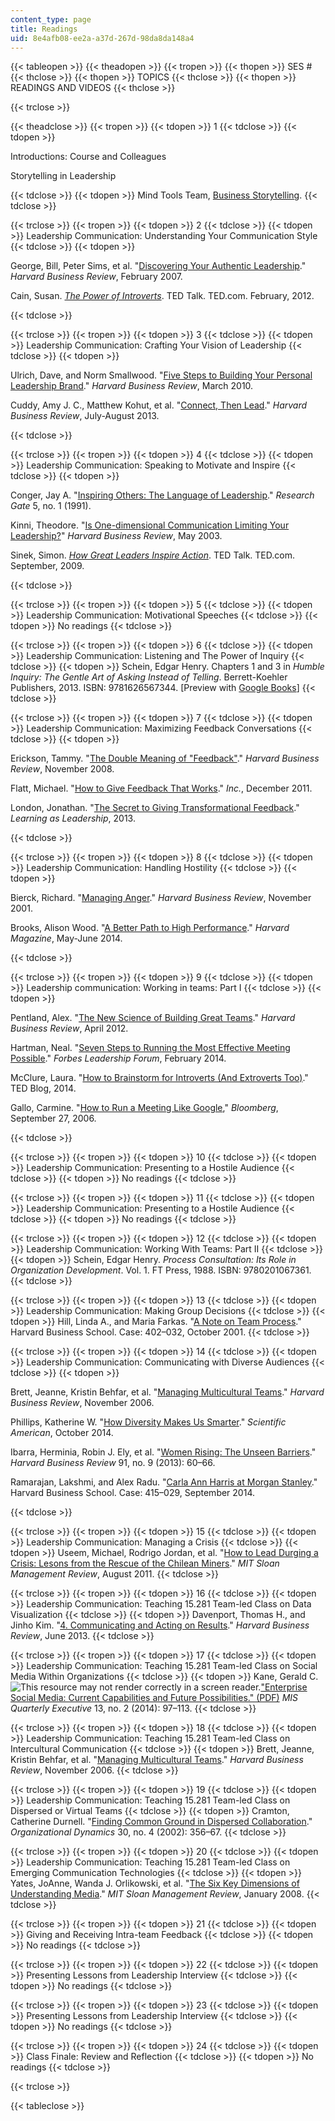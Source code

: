 ```yaml
---
content_type: page
title: Readings
uid: 8e4afb08-ee2a-a37d-267d-98da8da148a4
---
```


{{< tableopen >}}
{{< theadopen >}}
{{< tropen >}}
{{< thopen >}}
SES #
{{< thclose >}}
{{< thopen >}}
TOPICS
{{< thclose >}}
{{< thopen >}}
READINGS AND VIDEOS
{{< thclose >}}

{{< trclose >}}

{{< theadclose >}}
{{< tropen >}}
{{< tdopen >}}
1
{{< tdclose >}}
{{< tdopen >}}


Introductions: Course and Colleagues

Storytelling in Leadership


{{< tdclose >}}
{{< tdopen >}}
Mind Tools Team, [Business Storytelling](https://www.mindtools.com/pages/article/BusinessStoryTelling.htm).
{{< tdclose >}}

{{< trclose >}}
{{< tropen >}}
{{< tdopen >}}
2
{{< tdclose >}}
{{< tdopen >}}
Leadership Communication: Understanding Your Communication Style
{{< tdclose >}}
{{< tdopen >}}


George, Bill, Peter Sims, et al. "[Discovering Your Authentic Leadership](https://hbr.org/2007/02/discovering-your-authentic-leadership)." _Harvard Business Review_, February 2007.

Cain, Susan. [_The Power of Introverts_](https://www.ted.com/talks/susan_cain_the_power_of_introverts?language=en). TED Talk. TED.com. February, 2012.


{{< tdclose >}}

{{< trclose >}}
{{< tropen >}}
{{< tdopen >}}
3
{{< tdclose >}}
{{< tdopen >}}
Leadership Communication: Crafting Your Vision of Leadership
{{< tdclose >}}
{{< tdopen >}}


Ulrich, Dave, and Norm Smallwood. "[Five Steps to Building Your Personal Leadership Brand](https://hbr.org/product/five-steps-to-building-your-personal-leadership-brand/U0712A-PDF-ENG)." _Harvard Business Review_, March 2010.

Cuddy, Amy J. C., Matthew Kohut, et al. "[Connect, Then Lead](https://hbr.org/2013/07/connect-then-lead)." _Harvard Business Review_, July-August 2013.


{{< tdclose >}}

{{< trclose >}}
{{< tropen >}}
{{< tdopen >}}
4
{{< tdclose >}}
{{< tdopen >}}
Leadership Communication: Speaking to Motivate and Inspire
{{< tdclose >}}
{{< tdopen >}}


Conger, Jay A. "[Inspiring Others: The Language of Leadership](https://www.researchgate.net/publication/237118487_Inspiring_Others_The_Language_of_Leadership)." _Research Gate_ 5, no. 1 (1991).

Kinni, Theodore. "[Is One-dimensional Communication Limiting Your Leadership?](https://hbr.org/product/is-one-dimensional-communication-limiting-your-lea/an/C0305A-PDF-ENG?Ntt=one-dimensional%2520communication%2520limiting%2520your%2520leadership)" _Harvard Business Review_, May 2003.

Sinek, Simon. [_How Great Leaders Inspire Action_](https://www.ted.com/talks/simon_sinek_how_great_leaders_inspire_action?language=en). TED Talk. TED.com. September, 2009.


{{< tdclose >}}

{{< trclose >}}
{{< tropen >}}
{{< tdopen >}}
5
{{< tdclose >}}
{{< tdopen >}}
Leadership Communication: Motivational Speeches
{{< tdclose >}}
{{< tdopen >}}
No readings
{{< tdclose >}}

{{< trclose >}}
{{< tropen >}}
{{< tdopen >}}
6
{{< tdclose >}}
{{< tdopen >}}
Leadership Communication: Listening and The Power of Inquiry
{{< tdclose >}}
{{< tdopen >}}
Schein, Edgar Henry. Chapters 1 and 3 in _Humble Inquiry: The Gentle Art of Asking Instead of Telling_. Berrett-Koehler Publishers, 2013. ISBN: 9781626567344. \[Preview with [Google Books](http://books.google.com/books?id=g9aw5lKYu58C&pg=PA7=onepage)\]
{{< tdclose >}}

{{< trclose >}}
{{< tropen >}}
{{< tdopen >}}
7
{{< tdclose >}}
{{< tdopen >}}
Leadership Communication: Maximizing Feedback Conversations
{{< tdclose >}}
{{< tdopen >}}


Erickson, Tammy. "[The Double Meaning of "Feedback"](https://hbr.org/2008/11/the-double-meaning-of-feedback)." _Harvard Business Review_, November 2008.

Flatt, Michael. "[How to Give Feedback That Works](http://www.inc.com/michael-flatt/how-to-give-feedback-that-works.html)." _Inc._, December 2011.

London, Jonathan. "[The Secret to Giving Transformational Feedback](http://learnaslead.com/the-secret-to-giving-transformational-feedback/)." _Learning as Leadership_, 2013.


{{< tdclose >}}

{{< trclose >}}
{{< tropen >}}
{{< tdopen >}}
8
{{< tdclose >}}
{{< tdopen >}}
Leadership Communication: Handling Hostility
{{< tdclose >}}
{{< tdopen >}}


Bierck, Richard. "[Managing Anger](http://hbr.org/product/managing-anger/C0111B-PDF-ENG)." _Harvard Business Review_, November 2001.

Brooks, Alison Wood. "[A Better Path to High Performance](http://harvardmagazine.com/2014/05/a-better-path-to-high-performance)." _Harvard Magazine_, May-June 2014.


{{< tdclose >}}

{{< trclose >}}
{{< tropen >}}
{{< tdopen >}}
9
{{< tdclose >}}
{{< tdopen >}}
Leadership communication: Working in teams: Part I
{{< tdclose >}}
{{< tdopen >}}


Pentland, Alex. "[The New Science of Building Great Teams](https://hbr.org/webinar/2012/06/the-new-science-of-building-gr-2)." _Harvard Business Review_, April 2012.

Hartman, Neal. "[Seven Steps to Running the Most Effective Meeting Possible](http://www.forbes.com/sites/forbesleadershipforum/2014/02/05/seven-steps-to-running-the-most-effective-meeting-possible/#2ed62f0f1054)." _Forbes Leadership Forum_, February 2014.

McClure, Laura. "[How to Brainstorm for Introverts (And Extroverts Too)](http://blog.ted.com/how-to-run-a-brainstorm-for-introverts-and-extroverts-too/)." TED Blog, 2014.

Gallo, Carmine. "[How to Run a Meeting Like Google](http://www.bloomberg.com/news/articles/2006-09-26/how-to-run-a-meeting-like-google)," _Bloomberg_, September 27, 2006.


{{< tdclose >}}

{{< trclose >}}
{{< tropen >}}
{{< tdopen >}}
10
{{< tdclose >}}
{{< tdopen >}}
Leadership Communication: Presenting to a Hostile Audience
{{< tdclose >}}
{{< tdopen >}}
No readings
{{< tdclose >}}

{{< trclose >}}
{{< tropen >}}
{{< tdopen >}}
11
{{< tdclose >}}
{{< tdopen >}}
Leadership Communication: Presenting to a Hostile Audience
{{< tdclose >}}
{{< tdopen >}}
No readings
{{< tdclose >}}

{{< trclose >}}
{{< tropen >}}
{{< tdopen >}}
12
{{< tdclose >}}
{{< tdopen >}}
Leadership Communication: Working With Teams: Part II
{{< tdclose >}}
{{< tdopen >}}
Schein, Edgar Henry. _Process Consultation: Its Role in Organization Development_. Vol. 1. FT Press, 1988. ISBN: 9780201067361.
{{< tdclose >}}

{{< trclose >}}
{{< tropen >}}
{{< tdopen >}}
13
{{< tdclose >}}
{{< tdopen >}}
Leadership Communication: Making Group Decisions
{{< tdclose >}}
{{< tdopen >}}
Hill, Linda A., and Maria Farkas. "[A Note on Team Process](http://www.hbs.edu/faculty/Pages/item.aspx?num=28520)." Harvard Business School. Case: 402–032, October 2001.
{{< tdclose >}}

{{< trclose >}}
{{< tropen >}}
{{< tdopen >}}
14
{{< tdclose >}}
{{< tdopen >}}
Leadership Communication: Communicating with Diverse Audiences
{{< tdclose >}}
{{< tdopen >}}


Brett, Jeanne, Kristin Behfar, et al. "[Managing Multicultural Teams](https://hbr.org/2006/11/managing-multicultural-teams)." _Harvard Business Review_, November 2006.

Phillips, Katherine W. "[How Diversity Makes Us Smarter](https://www.scientificamerican.com/article/how-diversity-makes-us-smarter/)." _Scientific American_, October 2014.

Ibarra, Herminia, Robin J. Ely, et al. "[Women Rising: The Unseen Barriers](http://www.hbs.edu/faculty/Pages/item.aspx?num=45424)." _Harvard Business Review_ 91, no. 9 (2013): 60–66.

Ramarajan, Lakshmi, and Alex Radu. "[Carla Ann Harris at Morgan Stanley](http://www.hbs.edu/faculty/Pages/item.aspx?num=48067)." Harvard Business School. Case: 415–029, September 2014.


{{< tdclose >}}

{{< trclose >}}
{{< tropen >}}
{{< tdopen >}}
15
{{< tdclose >}}
{{< tdopen >}}
Leadership Communication: Managing a Crisis
{{< tdclose >}}
{{< tdopen >}}
Useem, Michael, Rodrigo Jordan, et al. "[How to Lead Durging a Crisis: Lesons from the Rescue of the Chilean Miners](http://sloanreview.mit.edu/article/how-to-lead-during-a-crisis-lessons-from-the-rescue-of-the-chilean-miners/)." _MIT Sloan Management Review_, August 2011.
{{< tdclose >}}

{{< trclose >}}
{{< tropen >}}
{{< tdopen >}}
16
{{< tdclose >}}
{{< tdopen >}}
Leadership Communication: Teaching 15.281 Team-led Class on Data Visualization
{{< tdclose >}}
{{< tdopen >}}
Davenport, Thomas H., and Jinho Kim. "[4\. Communicating and Acting on Results](https://www.safaribooksonline.com/library/view/keeping-up-with/9781422187265/chapter004.html)." _Harvard Business Review_, June 2013.
{{< tdclose >}}

{{< trclose >}}
{{< tropen >}}
{{< tdopen >}}
17
{{< tdclose >}}
{{< tdopen >}}
Leadership Communication: Teaching 15.281 Team-led Class on Social Media Within Organizations
{{< tdclose >}}
{{< tdopen >}}
Kane, Gerald C. ![This resource may not render correctly in a screen reader.](/images/inacessible.gif)["Enterprise Social Media: Current Capabilities and Future Possibilities." (PDF)](http://www.misqe.org/ojs2/index.php/misqe/article/viewFile/566/390) _MIS Quarterly Executive_ 13, no. 2 (2014): 97–113.
{{< tdclose >}}

{{< trclose >}}
{{< tropen >}}
{{< tdopen >}}
18
{{< tdclose >}}
{{< tdopen >}}
Leadership Communication: Teaching 15.281 Team-led Class on Intercultural Communication
{{< tdclose >}}
{{< tdopen >}}
Brett, Jeanne, Kristin Behfar, et al. "[Managing Multicultural Teams](https://hbr.org/2006/11/managing-multicultural-teams)." _Harvard Business Review_, November 2006.
{{< tdclose >}}

{{< trclose >}}
{{< tropen >}}
{{< tdopen >}}
19
{{< tdclose >}}
{{< tdopen >}}
Leadership Communication: Teaching 15.281 Team-led Class on Dispersed or Virtual Teams
{{< tdclose >}}
{{< tdopen >}}
Cramton, Catherine Durnell. "[Finding Common Ground in Dispersed Collaboration](http://dx.doi.org/10.1016/S0090-2616(02)00063-3)." _Organizational Dynamics_ 30, no. 4 (2002): 356–67.
{{< tdclose >}}

{{< trclose >}}
{{< tropen >}}
{{< tdopen >}}
20
{{< tdclose >}}
{{< tdopen >}}
Leadership Communication: Teaching 15.281 Team-led Class on Emerging Communication Technologies
{{< tdclose >}}
{{< tdopen >}}
Yates, JoAnne, Wanda J. Orlikowski, et al. "[The Six Key Dimensions of Understanding Media](http://sloanreview.mit.edu/article/the-six-key-dimensions-of-understanding-media/)." _MIT Sloan Management Review_, January 2008.
{{< tdclose >}}

{{< trclose >}}
{{< tropen >}}
{{< tdopen >}}
21
{{< tdclose >}}
{{< tdopen >}}
Giving and Receiving Intra-team Feedback
{{< tdclose >}}
{{< tdopen >}}
No readings
{{< tdclose >}}

{{< trclose >}}
{{< tropen >}}
{{< tdopen >}}
22
{{< tdclose >}}
{{< tdopen >}}
Presenting Lessons from Leadership Interview
{{< tdclose >}}
{{< tdopen >}}
No readings
{{< tdclose >}}

{{< trclose >}}
{{< tropen >}}
{{< tdopen >}}
23
{{< tdclose >}}
{{< tdopen >}}
Presenting Lessons from Leadership Interview
{{< tdclose >}}
{{< tdopen >}}
No readings
{{< tdclose >}}

{{< trclose >}}
{{< tropen >}}
{{< tdopen >}}
24
{{< tdclose >}}
{{< tdopen >}}
Class Finale: Review and Reflection
{{< tdclose >}}
{{< tdopen >}}
No readings
{{< tdclose >}}

{{< trclose >}}

{{< tableclose >}}